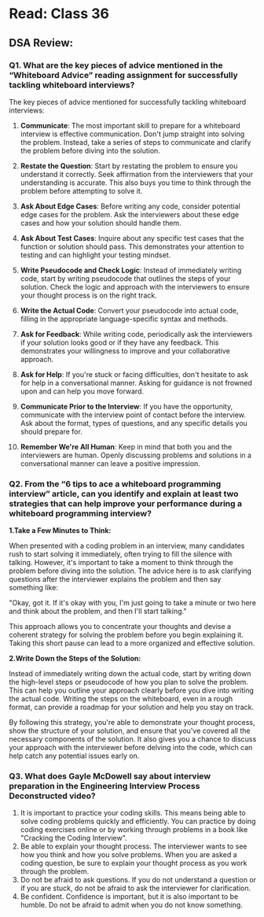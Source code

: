 # Read: Class 36

## DSA Review:

### Q1. What are the key pieces of advice mentioned in the “Whiteboard Advice” reading assignment for successfully tackling whiteboard interviews?

The key pieces of advice mentioned for successfully tackling whiteboard interviews:

1. **Communicate**: The most important skill to prepare for a whiteboard interview is effective communication. Don't jump straight into solving the problem. Instead, take a series of steps to communicate and clarify the problem before diving into the solution.

2. **Restate the Question**: Start by restating the problem to ensure you understand it correctly. Seek affirmation from the interviewers that your understanding is accurate. This also buys you time to think through the problem before attempting to solve it.

3. **Ask About Edge Cases**: Before writing any code, consider potential edge cases for the problem. Ask the interviewers about these edge cases and how your solution should handle them.

4. **Ask About Test Cases**: Inquire about any specific test cases that the function or solution should pass. This demonstrates your attention to testing and can highlight your testing mindset.

5. **Write Pseudocode and Check Logic**: Instead of immediately writing code, start by writing pseudocode that outlines the steps of your solution. Check the logic and approach with the interviewers to ensure your thought process is on the right track.

6. **Write the Actual Code**: Convert your pseudocode into actual code, filling in the appropriate language-specific syntax and methods.

7. **Ask for Feedback**: While writing code, periodically ask the interviewers if your solution looks good or if they have any feedback. This demonstrates your willingness to improve and your collaborative approach.

8. **Ask for Help**: If you're stuck or facing difficulties, don't hesitate to ask for help in a conversational manner. Asking for guidance is not frowned upon and can help you move forward.

9. **Communicate Prior to the Interview**: If you have the opportunity, communicate with the interview point of contact before the interview. Ask about the format, types of questions, and any specific details you should prepare for.

10. **Remember We're All Human**: Keep in mind that both you and the interviewers are human. Openly discussing problems and solutions in a conversational manner can leave a positive impression.


### Q2. From the “6 tips to ace a whiteboard programming interview” article, can you identify and explain at least two strategies that can help improve your performance during a whiteboard programming interview?


**1.Take a Few Minutes to Think:**<br>

When presented with a coding problem in an interview, many candidates rush to start solving it immediately, often trying to fill the silence with talking. However, it's important to take a moment to think through the problem before diving into the solution. The advice here is to ask clarifying questions after the interviewer explains the problem and then say something like:

"Okay, got it. If it's okay with you, I'm just going to take a minute or two here and think about the problem, and then I'll start talking."

This approach allows you to concentrate your thoughts and devise a coherent strategy for solving the problem before you begin explaining it. Taking this short pause can lead to a more organized and effective solution.

**2.Write Down the Steps of the Solution:**<br>

Instead of immediately writing down the actual code, start by writing down the high-level steps or pseudocode of how you plan to solve the problem. This can help you outline your approach clearly before you dive into writing the actual code. Writing the steps on the whiteboard, even in a rough format, can provide a roadmap for your solution and help you stay on track.

By following this strategy, you're able to demonstrate your thought process, show the structure of your solution, and ensure that you've covered all the necessary components of the solution. It also gives you a chance to discuss your approach with the interviewer before delving into the code, which can help catch any potential issues early on.

### Q3. What does Gayle McDowell say about interview preparation in the Engineering Interview Process Deconstructed video?

1. It is important to practice your coding skills. This means being able to solve coding problems quickly and efficiently. You can practice by doing coding exercises online or by working through problems in a book like "Cracking the Coding Interview".
2. Be able to explain your thought process. The interviewer wants to see how you think and how you solve problems. When you are asked a coding question, be sure to explain your thought process as you work through the problem.
3. Do not be afraid to ask questions. If you do not understand a question or if you are stuck, do not be afraid to ask the interviewer for clarification.
4. Be confident. Confidence is important, but it is also important to be humble. Do not be afraid to admit when you do not know something.